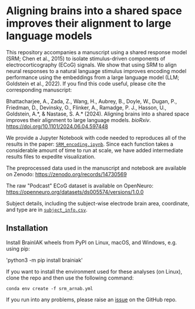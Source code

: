 # Aligning brains into a shared space improves their alignment to large language models

This repository accompanies a manuscript using a shared response model (SRM; Chen et al., 2015) to isolate stimulus-driven components of electrocorticography (ECoG) signals. We show that using SRM to align neural responses to a natural language stimulus improves encoding model performance using the embeddings from a large language model (LLM; Goldstein et al., 2022). If you find this code useful, please cite the corresponding manuscript:

Bhattacharjee, A., Zada, Z., Wang, H., Aubrey, B., Doyle, W., Dugan, P., Friedman, D., Devinsky, O., Flinker, A., Ramadge, P. J., Hasson, U., Goldstein, A.\*, & Nastase, S. A.\* (2024). Aligning brains into a shared space improves their alignment to large language models. *bioRxiv*. https://doi.org/10.1101/2024.06.04.597448

We provide a Jupyter Notebook with code needed to reproduces all of the results in the paper: [`SRM_encoding.ipynb`](https://github.com/snastase/SRM-Encoding/blob/main/SRM_encoding.ipynb). Since each function takes a considerable amount of time to run at scale, we have added intermediate results files to expedite visualization. 

The preprocessed data used in the manuscript and notebook are available on Zenodo: https://zenodo.org/records/14730569

The raw "Podcast" ECoG dataset is available on OpenNeuro: https://openneuro.org/datasets/ds005574/versions/1.0.0

Subject details, including the subject-wise electrode brain area, coordinate, and type are in [`subject_info.csv`](https://github.com/snastase/SRM-Encoding/blob/main/subject_info.csv).

## Installation

Install BrainIAK wheels from PyPI on Linux, macOS, and Windows, e.g. using pip:

'python3 -m pip install brainiak'

If you want to install the environment used for these analyses (on Linux), clone the repo and then use the following command:

`conda env create -f srm_arnab.yml`

If you run into any problems, please raise an [issue](https://github.com/pritamarnab/SRM-Encoding/issues) on the GitHub repo.
